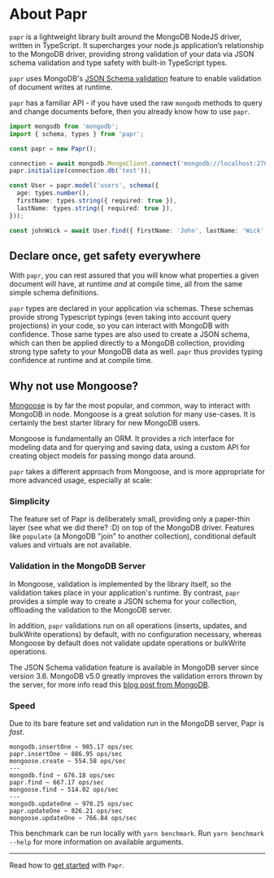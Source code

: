 # About Papr

`papr` is a lightweight library built around the MongoDB NodeJS driver, written in TypeScript. It supercharges your node.js application’s relationship to the MongoDB driver, providing strong validation of your data via JSON schema validation and type safety with built-in TypeScript types.

`papr` uses MongoDB's [JSON Schema validation](https://docs.mongodb.com/manual/core/schema-validation/#json-schema) feature to enable validation of document writes at runtime.

`papr` has a familiar API - if you have used the raw `mongodb` methods to query and change documents before, then you already know how to use `papr`.

<!-- prettier-ignore -->
```ts
import mongodb from 'mongodb';
import { schema, types } from 'papr';

const papr = new Papr();

connection = await mongodb.MongoClient.connect('mongodb://localhost:27017', { useUnifiedTopology: true });
papr.initialize(connection.db('test'));

const User = papr.model('users', schema({
  age: types.number(),
  firstName: types.string({ required: true }),
  lastName: types.string({ required: true }),
}));

const johnWick = await User.find({ firstName: 'John', lastName: 'Wick' });
```

## Declare once, get safety everywhere

With `papr`, you can rest assured that you will know what properties a given document will have, at runtime _and_ at compile time, all from the same simple schema definitions.

`papr` types are declared in your application via schemas. These schemas provide strong Typescript typings (even taking into account query projections) in your code, so you can interact with MongoDB with confidence. Those same types are also used to create a JSON schema, which can then be applied directly to a MongoDB collection, providing strong type safety to your MongoDB data as well. `papr` thus provides typing confidence at runtime and at compile time.

## Why not use Mongoose?

[Mongoose](https://mongoosejs.com/) is by far the most popular, and common, way to interact with MongoDB in node. Mongoose is a great solution for many use-cases. It is certainly the best starter library for new MongoDB users.

Mongoose is fundamentally an ORM. It provides a rich interface for modeling data and for querying and saving data, using a custom API for creating object models for passing mongo data around.

`papr` takes a different approach from Mongoose, and is more appropriate for more advanced usage, especially at scale:

### Simplicity

The feature set of Papr is deliberately small, providing only a paper-thin layer (see what we did there? :D) on top of the MongoDB driver. Features like `populate` (a MongoDB "join" to another collection), conditional default values and virtuals are not available.

### Validation in the MongoDB Server

In Mongoose, validation is implemented by the library itself, so the validation takes place in your application's runtime. By contrast, `papr` provides a simple way to create a JSON schema for your collection, offloading the validation to the MongoDB server.

In addition, `papr` validations run on all operations (inserts, updates, and bulkWrite operations) by default, with no configuration necessary, whereas Mongoose by default does not validate update operations or bulkWrite operations.

The JSON Schema validation feature is available in MongoDB server since version 3.6. MongoDB v5.0 greatly improves the validation errors thrown by the server, for more info read this [blog post from MongoDB](https://developer.mongodb.com/article/mongodb-5-0-schema-validation/).

### Speed

Due to its bare feature set and validation run in the MongoDB server, Papr is _fast_.

```
mongodb.insertOne ~ 985.17 ops/sec
papr.insertOne ~ 886.95 ops/sec
mongoose.create ~ 554.58 ops/sec
---
mongodb.find ~ 676.18 ops/sec
papr.find ~ 667.17 ops/sec
mongoose.find ~ 514.02 ops/sec
---
mongodb.updateOne ~ 970.25 ops/sec
papr.updateOne ~ 826.21 ops/sec
mongoose.updateOne ~ 766.84 ops/sec
```

This benchmark can be run locally with `yarn benchmark`. Run `yarn benchmark --help` for more information on available arguments.

---

Read how to [get started](getting-started.md) with `Papr`.
